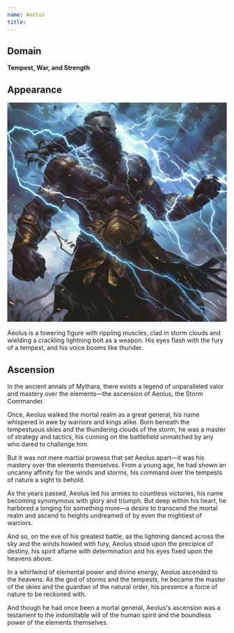 ```yaml
---
name: Aeolus
title: 
---
```


## Domain
**Tempest, War, and Strength**

## Appearance

![Aeolus, the Tempest Warden](../images/narwhalofwar_Aeolus_the_Tempest_Warden_is_a_towering_figure_wit_d695235e-9f60-468b-ace0-e627369b87c3.png)

Aeolus is a towering figure with rippling muscles, clad in storm clouds and wielding a crackling lightning bolt as a weapon. His eyes flash with the fury of a tempest, and his voice booms like thunder.

## Ascension

In the ancient annals of Mythara, there exists a legend of unparalleled valor and mastery over the elements—the ascension of Aeolus, the Storm Commander.

Once, Aeolus walked the mortal realm as a great general, his name whispered in awe by warriors and kings alike. Born beneath the tempestuous skies and the thundering clouds of the storm, he was a master of strategy and tactics, his cunning on the battlefield unmatched by any who dared to challenge him.

But it was not mere martial prowess that set Aeolus apart—it was his mastery over the elements themselves. From a young age, he had shown an uncanny affinity for the winds and storms, his command over the tempests of nature a sight to behold.

As the years passed, Aeolus led his armies to countless victories, his name becoming synonymous with glory and triumph. But deep within his heart, he harbored a longing for something more—a desire to transcend the mortal realm and ascend to heights undreamed of by even the mightiest of warriors.

And so, on the eve of his greatest battle, as the lightning danced across the sky and the winds howled with fury, Aeolus stood upon the precipice of destiny, his spirit aflame with determination and his eyes fixed upon the heavens above.

In a whirlwind of elemental power and divine energy, Aeolus ascended to the heavens. As the god of storms and the tempests, he became the master of the skies and the guardian of the natural order, his presence a force of nature to be reckoned with.

And though he had once been a mortal general, Aeolus's ascension was a testament to the indomitable will of the human spirit and the boundless power of the elements themselves.